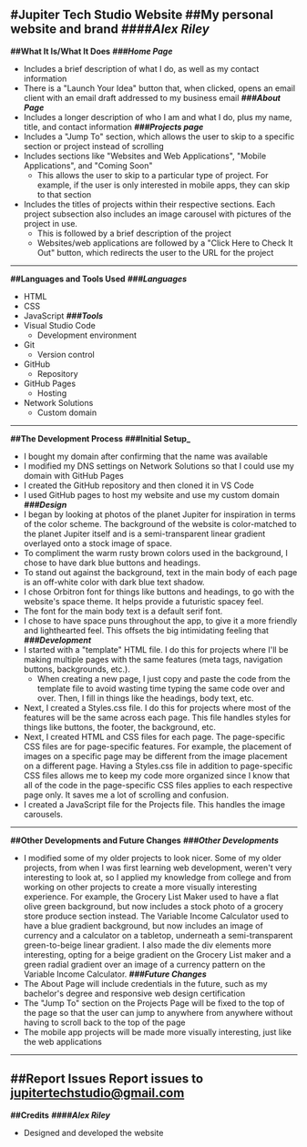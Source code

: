 **#Jupiter Tech Studio Website**
**##My personal website and brand**
**_####Alex Riley_**
----------------------------------------------------------------------------------------------------------------------------------------------------------------------------------------------
  **##What It Is/What It Does**
  **_###Home Page_**
  - Includes a brief description of what I do, as well as my contact information
  - There is a "Launch Your Idea" button that, when clicked, opens an email client with an email draft addressed to my business email
  **_###About Page_**
  - Includes a longer description of who I am and what I do, plus my name, title, and contact information
  **_###Projects page_**
  - Includes a "Jump To" section, which allows the user to skip to a specific section or project instead of scrolling
  - Includes sections like "Websites and Web Applications", "Mobile Applications", and "Coming Soon"
    - This allows the user to skip to a particular type of project. For example, if the user is only interested in mobile apps, they can skip to that section
  - Includes the titles of projects within their respective sections. Each project subsection also includes an image carousel with pictures of the project in use.
    - This is followed by a brief description of the project
    - Websites/web applications are followed by a "Click Here to Check It Out" button, which redirects the user to the URL for the project
----------------------------------------------------------------------------------------------------------------------------------------------------------------------------------------------
**##Languages and Tools Used**
**_###Languages_**
- HTML
- CSS
- JavaScript
**_###Tools_**
- Visual Studio Code
  - Development environment
- Git
  - Version control
- GitHub
  - Repository
- GitHub Pages
  - Hosting
- Network Solutions
  - Custom domain
----------------------------------------------------------------------------------------------------------------------------------------------------------------------------------------------
**##The Development Process**
**###Initial Setup_**
- I bought my domain after confirming that the name was available
- I modified my DNS settings on Network Solutions so that I could use my domain with GitHub Pages
- I created the GitHub repository and then cloned it in VS Code
- I used GitHub pages to host my website and use my custom domain
**_###Design_**
- I began by looking at photos of the planet Jupiter for inspiration in terms of the color scheme. The background of the website is color-matched to the planet Jupiter itself and is a
semi-transparent linear gradient overlayed onto a stock image of space.
- To compliment the warm rusty brown colors used in the background, I chose to have dark blue buttons and headings.
- To stand out against the background, text in the main body of each page is an off-white color with dark blue text shadow.
- I chose Orbitron font for things like buttons and headings, to go with the website's space theme. It helps provide a futuristic spacey feel.
- The font for the main body text is a default serif font.
- I chose to have space puns throughout the app, to give it a more friendly and lighthearted feel. This offsets the big intimidating feeling that 
**_###Development_**
- I started with a "template" HTML file. I do this for projects where I'll be making multiple pages with the same features (meta tags, navigation buttons, backgrounds, etc.).
  - When creating a new page, I just copy and paste the code from the template file to avoid wasting time typing the same code over and over. Then, I fill in things like
    the headings, body text, etc.
- Next, I created a Styles.css file. I do this for projects where most of the features will be the same across each page. This file handles styles for things like buttons,
  the footer, the background, etc.
- Next, I created HTML and CSS files for each page. The page-specific CSS files are for page-specific features. For example, the placement of images on a specific page
  may be different from the image placement on a different page. Having a Styles.css file in addition to page-specific CSS files allows me to keep my code more organized
  since I know that all of the code in the page-specific CSS files applies to each respective page only. It saves me a lot of scrolling and confusion.
- I created a JavaScript file for the Projects file. This handles the image carousels.
----------------------------------------------------------------------------------------------------------------------------------------------------------------------------------------------
**##Other Developments and Future Changes**
**_###Other Developments_**
- I modified some of my older projects to look nicer. Some of my older projects, from when I was first learning web development, weren't very interesting to look at, so I applied
  my knowledge from college and from working on other projects to create a more visually interesting experience. For example, the Grocery List Maker used to have a flat olive green 
  background, but now includes a stock photo of a grocery store produce section instead. The Variable Income Calculator used to have a blue gradient background, but now includes an image
  of currency and a calculator on a tabletop, underneath a semi-transparent green-to-beige linear gradient. I also made the div elements more interesting, opting for a beige gradient on the
  Grocery List maker and a green radial gradient over an image of a currency pattern on the Variable Income Calculator.
**_###Future Changes_**
-  The About Page will include credentials in the future, such as my bachelor's degree and responsive web design certification
-  The "Jump To" section on the Projects Page will be fixed to the top of the page so that the user can jump to anywhere from anywhere without having to scroll back to the top of the page
-  The mobile app projects will be made more visually interesting, just like the web applications
----------------------------------------------------------------------------------------------------------------------------------------------------------------------------------------------
**##Report Issues**
Report issues to jupitertechstudio@gmail.com
----------------------------------------------------------------------------------------------------------------------------------------------------------------------------------------------
**##Credits**
**_####Alex Riley_**
- Designed and developed the website
